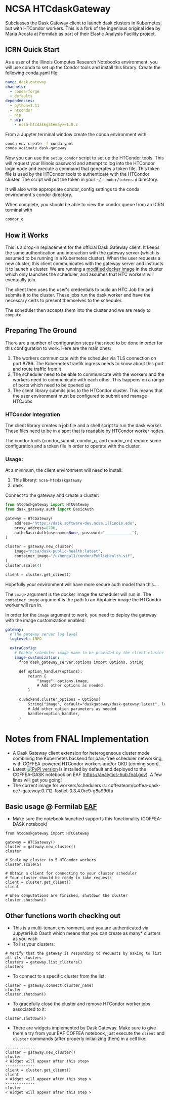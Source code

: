 # NCSA HTCdaskGateway

Subclasses the Dask Gateway client to launch dask clusters in Kubernetes, but
with HTCondor workers. This is a fork of the ingenious original idea by Maria
Acosta at Fermilab as part of their Elastic Analysis Facility project.

## ICRN Quick Start
As a user of the Illinois Computes Research Notebooks environment, you will use 
conda to set up the Condor tools and install this library. Create the following 
conda.yaml file:

```yaml
name: dask-gateway
channels:
  - conda-forge
  - defaults
dependencies:
  - python=3.11
  - htcondor
  - pip
  - pip:
    - ncsa-htcdaskgateway>=1.0.2
```

From a Jupyter terminal window create the conda environment with:

```bash
conda env create -f conda.yaml
conda activate dask-gateway
```

Now you can use the `setup_condor` script to set up the HTCondor tools. This will request your 
Illinois password and attempt to log into the HTCondor login node and execute a command that
generates a token file. This token file is used by the HTCondor tools to authenticate
with the HTCondor cluster. The script will put the token in your `~/.condor/tokens.d` directory.

It will also write appropriate condor_config settings to the conda environment's condor directory.

When complete, you should be able to view the condor queue from an ICRN terminal with 
```bash
condor_q
```

## How it Works

This is a drop-in replacement for the official Dask Gateway client. It keeps the
same authentication and interaction with the gateway server (which is assumed to
be running in a Kubernetes cluster). When the user requests a new cluster, this
client communicates with the gateway server and instructs it to launch a
cluster. We are running a
[modified docker image](https://github.com/BenGalewsky/dask-gateway/tree/htcgateway)
in the cluster which only launches the scheduler, and assumes that HTC workers
will eventually join.

The client then uses the user's credentials to build an HTC Job file and submits
it to the cluster. These jobs run the dask worker and have the necessary certs
to present themselves to the scheduler.

The scheduler then accepts them into the cluster and we are ready to `compute`

## Preparing The Ground

There are a number of configuration steps that need to be done in order for this
configuration to work. Here are the main ones:

1. The workers communicate with the scheduler via TLS connection on port 8786.
   The Kubernetes traefik ingress needs to know about this port and route
   traffic from it
2. The scheduler need to be able to communicate with the workers and the workers
   need to communicate with each other. This happens on a range of ports which
   need to be opened up
3. The client library submits jobs to the HTCondor cluster. This means that the
   user environment must be configured to submit and manage HTCJobs

### HTCondor Integration

The client library creates a job file and a shell script to run the dask worker.
These files need to be in a spot that is readable by HTCondor worker nodes.

The condor tools (condor_submit, condor_q, and condor_rm) require some
configuration and a token file in order to operate with the cluster.

### Usage:

At a minimum, the client environment will need to install:

1. This library: `ncsa-htcdaskgateway`
2. dask

Connect to the gateway and create a cluster:

```python
from htcdaskgateway import HTCGateway
from dask_gateway.auth import BasicAuth

gateway = HTCGateway(
    address="https://dask.software-dev.ncsa.illinois.edu",
    proxy_address=8786,
    auth=BasicAuth(username=None, password="____________"),
)

cluster = gateway.new_cluster(
    image="ncsa/dask-public-health:latest",
    container_image="/u/bengal1/condor/PublicHealth.sif",
)
cluster.scale(4)

client = cluster.get_client()
```

Hopefully your environment will have more secure auth model than this....

The `image` argument is the docker image the scheduler will run in. The
`container_image` argument is the path to an Apptainer image the HTCondor worker
will run in.

In order for the `image` argument to work, you need to deploy the gateway with
the image customization enabled:

```yaml
gateway:
  # The gateway server log level
  loglevel: INFO

  extraConfig:
    # Enable scheduler image name to be provided by the client cluster constructor
    image-customization: |
      from dask_gateway_server.options import Options, String

      def option_handler(options):
          return {
              "image": options.image,
              # Add other options as needed
          }

      c.Backend.cluster_options = Options(
          String("image", default="daskgateway/dask-gateway:latest", label="Image"),
          # Add other option parameters as needed
          handler=option_handler,
      )
```

# Notes from FNAL Implementation

- A Dask Gateway client extension for heterogeneous cluster mode combining the
  Kubernetes backend for pain-free scheduler networking, with COFFEA-powered
  HTCondor workers and/or OKD [coming soon].
- Latest
  [![PyPI version](https://badge.fury.io/py/htcdaskgateway.svg)](https://badge.fury.io/py/htcdaskgateway)
  is installed by default and deployed to the COFFEA-DASK notebook on EAF
  (https://analytics-hub.fnal.gov). A few lines will get you going!
- The current image for workers/schedulers is:
  coffeateam/coffea-dask-cc7-gateway:0.7.12-fastjet-3.3.4.0rc9-g8a990fa

## Basic usage @ Fermilab [EAF](https://analytics-hub.fnal.gov)

- Make sure the notebook launched supports this functionality (COFFEA-DASK
  notebook)

```
from htcdaskgateway import HTCGateway

gateway = HTCGateway()
cluster = gateway.new_cluster()
cluster

# Scale my cluster to 5 HTCondor workers
cluster.scale(5)

# Obtain a client for connecting to your cluster scheduler
# Your cluster should be ready to take requests
client = cluster.get_client()
client

# When computations are finished, shutdown the cluster
cluster.shutdown()
```

## Other functions worth checking out

- This is a multi-tenant environment, and you are authenticated via JupyterHub
  Oauth which means that you can create as many\* clusters as you wish
- To list your clusters:

```
# Verify that the gateway is responding to requests by asking to list all its clusters
clusters = gateway.list_clusters()
clusters
```

- To connect to a specific cluster from the list:

```
cluster = gateway.connect(cluster_name)
cluster
cluster.shutdown()
```

- To gracefully close the cluster and remove HTCondor worker jobs associated to
  it:

```
cluster.shutdown()
```

- There are widgets implemented by Dask Gateway. Make sure to give them a try
  from your EAF COFFEA notebook, just execute the `client` and `cluster`
  commands (after properly initializing them) in a cell like:

```
-------------
cluster = gateway.new_cluster()
cluster
< Widget will appear after this step>
-------------
client = cluster.get_client()
client
< Widget will appear after this step >
-------------
cluster
< Widget will appear after this step >
```
